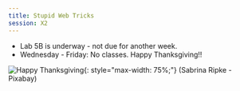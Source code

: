 ```yaml
---
title: Stupid Web Tricks
session: X2
---
```


* Lab 5B is underway - not due for another week.
* Wednesday - Friday: No classes. Happy Thanksgiving!!

![Happy Thanksgiving](images/Cornucopia.jpg){: style="max-width: 75%;"}
(Sabrina Ripke - Pixabay)
